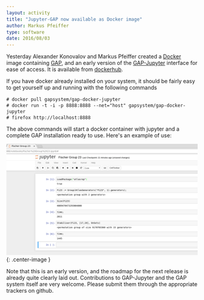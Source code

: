 ```yaml
---
layout: activity
title: "Jupyter-GAP now available as Docker image"
author: Markus Pfeiffer
type: software
date: 2016/08/03
---
```


Yesterday Alexander Konovalov and Markus Pfeiffer created a [Docker](https://docker.com) image containing
[GAP](http://www.gap-system.org), and an early version of the [GAP-Jupyter](https://github.com/gap-packages/jupyter-gap)
interface for ease of access. It is available from [dockerhub](https://hub.docker.com/r/gapsystem/gap-docker-jupyter/).

If you have docker already installed on your system, it should be fairly easy to get yourself up and running with the
following commands

```
# docker pull gapsystem/gap-docker-jupyter
# docker run -t -i -p 8888:8888 --net="host" gapsystem/gap-docker-jupyter
# firefox http://localhost:8888
```

The above commands will start a docker container with jupyter and a complete GAP installation ready to use. Here's an
example of use:

![Jupyter/GAP/Docker](public/img/gap-docker-jupyter-demo.png){: .center-image }

Note that this is an early version, and the roadmap for the next release is already quite clearly laid out. Contributions
to GAP-Jupyter and the GAP system itself are very welcome. Please submit them through the appropriate trackers on github.
